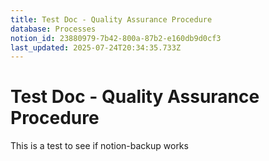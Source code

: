 ```yaml
---
title: Test Doc - Quality Assurance Procedure
database: Processes
notion_id: 23880979-7b42-800a-87b2-e160db9d0cf3
last_updated: 2025-07-24T20:34:35.733Z
---
```


# Test Doc - Quality Assurance Procedure


This is a test to see if notion-backup works

